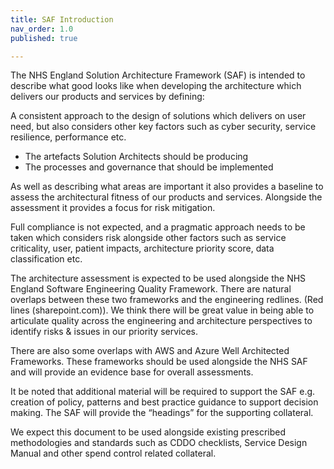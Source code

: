 ```yaml
---
title: SAF Introduction
nav_order: 1.0
published: true

---
```


The NHS England Solution Architecture Framework (SAF) is intended to describe what good looks like when developing the architecture which delivers our products and services by defining: 

A consistent approach to the design of solutions which delivers on user need, but also considers other key factors such as cyber security, service resilience, performance etc. 

- The artefacts Solution Architects should be producing 
- The processes and governance that should be implemented 

As well as describing what areas are important it also provides a baseline to assess the architectural fitness of our products and services. Alongside the assessment it provides a focus for risk mitigation.  

Full compliance is not expected, and a pragmatic approach needs to be taken which considers risk alongside other factors such as service criticality, user, patient impacts, architecture priority score, data classification etc. 

The architecture assessment is expected to be used alongside the NHS England Software Engineering Quality Framework. There are natural overlaps between these two frameworks and the engineering redlines. (Red lines (sharepoint.com)).  We think there will be great value in being able to articulate quality across the engineering and architecture perspectives to identify risks & issues in our priority services. 

There are also some overlaps with AWS and Azure Well Architected Frameworks. These frameworks should be used alongside the NHS SAF and will provide an evidence base for overall assessments. 

It be noted that additional material will be required to support the SAF e.g. creation of policy, patterns and best practice guidance to support decision making.  The SAF will provide the “headings” for the supporting collateral. 

We expect this document to be used alongside existing prescribed methodologies and standards such as CDDO checklists, Service Design Manual and other spend control related collateral.  